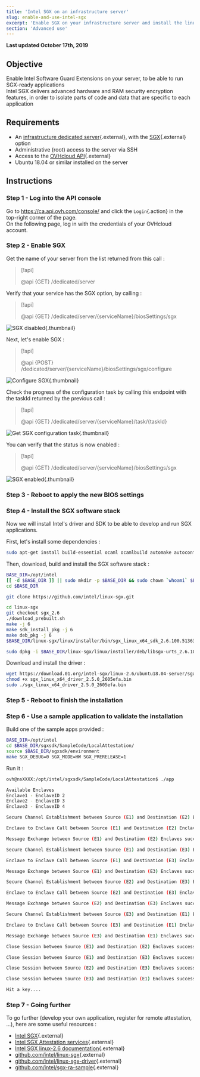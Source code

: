 ```yaml
---
title: 'Intel SGX on an infrastructure server'
slug: enable-and-use-intel-sgx
excerpt: 'Enable SGX on your infrastructure server and install the linux SGX software stack'
section: 'Advanced use'
---
```


**Last updated October 17th, 2019**

## Objective

Enable Intel Software Guard Extensions on your server, to be able to run SGX-ready applications  
Intel SGX delivers advanced hardware and RAM security encryption features, in order to isolate parts of code and data that are specific to each application

## Requirements

- An [infrastructure dedicated server](https://www.ovh.com/ca/en/dedicated_servers/infra/){.external}, with the [SGX](https://www.ovh.com/ca/en/dedicated_servers/software-guard-extensions/){.external} option
- Administrative (root) access to the server via SSH
- Access to the [OVHcloud API](https://ca.api.ovh.com/console/){.external}
- Ubuntu 18.04 or similar installed on the server

## Instructions

### Step 1 - Log into the API console

Go to <https://ca.api.ovh.com/console/> and click the `Login`{.action} in the top-right corner of the page.  
On the following page, log in with the credentials of your OVHcloud account.

### Step 2 - Enable SGX

Get the name of your server from the list returned from this call :

> [!api]
>
> @api {GET} /dedicated/server

Verify that your service has the SGX option, by calling : 

> [!api]
>
> @api {GET} /dedicated/server/{serviceName}/biosSettings/sgx

![SGX disabled](images/get-disabled.png){.thumbnail}

Next, let's enable SGX :

> [!api]
>
> @api {POST} /dedicated/server/{serviceName}/biosSettings/sgx/configure

![Configure SGX](images/post-configure.png){.thumbnail}

Check the progress of the configuration task by calling this endpoint with the taskId returned by the previous call :

> [!api]
>
> @api {GET} /dedicated/server/{serviceName}/task/{taskId}

![Get SGX configuration task](images/get-task.png){.thumbnail}

You can verify that the status is now enabled :

> [!api]
>
> @api {GET} /dedicated/server/{serviceName}/biosSettings/sgx

![SGX enabled](images/get-enabled.png){.thumbnail}

### Step 3 - Reboot to apply the new BIOS settings

### Step 4 - Install the SGX software stack

Now we will install Intel's driver and SDK to be able to develop and run SGX applications.  

First, let's install some dependencies :
```bash
sudo apt-get install build-essential ocaml ocamlbuild automake autoconf libtool wget python libssl-dev libcurl4-openssl-dev protobuf-compiler libprotobuf-dev debhelper cmake git
```

Then, download, build and install the SGX software stack :
```bash
BASE_DIR=/opt/intel
[[ -d $BASE_DIR ]] || sudo mkdir -p $BASE_DIR && sudo chown `whoami` $BASE_DIR
cd $BASE_DIR

git clone https://github.com/intel/linux-sgx.git

cd linux-sgx
git checkout sgx_2.6
./download_prebuilt.sh
make -j 6
make sdk_install_pkg -j 6
make deb_pkg -j 6
$BASE_DIR/linux-sgx/linux/installer/bin/sgx_linux_x64_sdk_2.6.100.51363.bin --prefix=$BASE_DIR/

sudo dpkg -i $BASE_DIR/linux-sgx/linux/installer/deb/libsgx-urts_2.6.100.51363-bionic1_amd64.deb $BASE_DIR/linux-sgx/linux/installer/deb/libsgx-enclave-common_2.6.100.51363-bionic1_amd64.deb
```

Download and install the driver :
```bash
wget https://download.01.org/intel-sgx/linux-2.6/ubuntu18.04-server/sgx_linux_x64_driver_2.5.0_2605efa.bin
chmod +x sgx_linux_x64_driver_2.5.0_2605efa.bin
sudo ./sgx_linux_x64_driver_2.5.0_2605efa.bin
```

### Step 5 - Reboot to finish the installation

### Step 6 - Use a sample application to validate the installation

Build one of the sample apps provided :
```bash
BASE_DIR=/opt/intel
cd $BASE_DIR/sgxsdk/SampleCode/LocalAttestation/
source $BASE_DIR/sgxsdk/environment
make SGX_DEBUG=0 SGX_MODE=HW SGX_PRERELEASE=1
```

Run it :
```bash
ovh@nsXXXX:/opt/intel/sgxsdk/SampleCode/LocalAttestation$ ./app 

Available Enclaves
Enclave1 - EnclaveID 2
Enclave2 - EnclaveID 3
Enclave3 - EnclaveID 4

Secure Channel Establishment between Source (E1) and Destination (E2) Enclaves successful !!!

Enclave to Enclave Call between Source (E1) and Destination (E2) Enclaves successful !!!

Message Exchange between Source (E1) and Destination (E2) Enclaves successful !!!

Secure Channel Establishment between Source (E1) and Destination (E3) Enclaves successful !!!

Enclave to Enclave Call between Source (E1) and Destination (E3) Enclaves successful !!!

Message Exchange between Source (E1) and Destination (E3) Enclaves successful !!!

Secure Channel Establishment between Source (E2) and Destination (E3) Enclaves successful !!!

Enclave to Enclave Call between Source (E2) and Destination (E3) Enclaves successful !!!

Message Exchange between Source (E2) and Destination (E3) Enclaves successful !!!

Secure Channel Establishment between Source (E3) and Destination (E1) Enclaves successful !!!

Enclave to Enclave Call between Source (E3) and Destination (E1) Enclaves successful !!!

Message Exchange between Source (E3) and Destination (E1) Enclaves successful !!!

Close Session between Source (E1) and Destination (E2) Enclaves successful !!!

Close Session between Source (E1) and Destination (E3) Enclaves successful !!!

Close Session between Source (E2) and Destination (E3) Enclaves successful !!!

Close Session between Source (E3) and Destination (E1) Enclaves successful !!!

Hit a key....
```

### Step 7 - Going further

To go further (develop your own application, register for remote attestation, ...), here are some useful resources :

- [Intel SGX](https://software.intel.com/en-us/sgx){.external}
- [Intel SGX Attestation services](https://software.intel.com/en-us/sgx/attestation-services){.external}
- [Intel SGX linux-2.6 documentation](https://download.01.org/intel-sgx/linux-2.6/docs/){.external}
- [github.com/intel/linux-sgx](https://github.com/intel/linux-sgx){.external}
- [github.com/intel/linux-sgx-driver](https://github.com/intel/linux-sgx-driver){.external}
- [github.com/intel/sgx-ra-sample](https://github.com/intel/sgx-ra-sample){.external}

